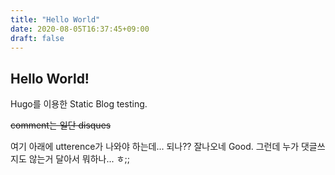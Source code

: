 ```yaml
---
title: "Hello World"
date: 2020-08-05T16:37:45+09:00
draft: false
---
```


## Hello World!

Hugo를 이용한 Static Blog testing.

~~comment는 일단 disques~~

여기 아래에 utterence가 나와야 하는데... 되나??
잘나오네 Good.
그런데 누가 댓글쓰지도 않는거 달아서 뭐하나... ㅎ;;

